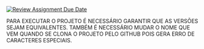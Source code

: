 [![Review Assignment Due Date](https://classroom.github.com/assets/deadline-readme-button-24ddc0f5d75046c5622901739e7c5dd533143b0c8e959d652212380cedb1ea36.svg)](https://classroom.github.com/a/fAdJMzwj)

PARA EXECUTAR O PROJETO É NECESSÁRIO GARANTIR QUE AS VERSÕES SEJAM EQUIVALENTES. TAMBÉM É NECESSÁRIO MUDAR O NOME QUE VEM QUANDO SE CLONA O PROJETO PELO GITHUB POIS GERA ERRO DE CARACTERES ESPECIAIS.